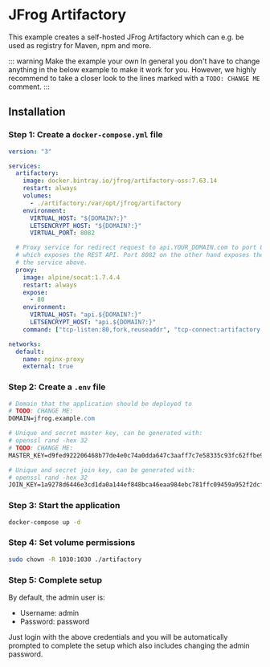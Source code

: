 # JFrog Artifactory

This example creates a self-hosted JFrog Artifactory which can e.g. be used as registry for Maven, npm and more.

::: warning Make the example your own
In general you don't have to change anything in the below example to make it work for you. However, we highly recommend to take a closer look to the lines marked with a `TODO: CHANGE ME` comment.
:::

## Installation

### Step 1: Create a `docker-compose.yml` file

```yaml
version: "3"

services:
  artifactory:
    image: docker.bintray.io/jfrog/artifactory-oss:7.63.14
    restart: always
    volumes:
      - ./artifactory:/var/opt/jfrog/artifactory
    environment:
      VIRTUAL_HOST: "${DOMAIN?:}"
      LETSENCRYPT_HOST: "${DOMAIN?:}"
      VIRTUAL_PORT: 8082

  # Proxy service for redirect request to api.YOUR_DOMAIN.com to port 8081 of the Artifactory
  # which exposes the REST API. Port 8082 on the other hand exposes the UI which is used in
  # the service above.
  proxy:
    image: alpine/socat:1.7.4.4
    restart: always
    expose:
      - 80
    environment:
      VIRTUAL_HOST: "api.${DOMAIN?:}"
      LETSENCRYPT_HOST: "api.${DOMAIN?:}"
    command: ["tcp-listen:80,fork,reuseaddr", "tcp-connect:artifactory:8081"]

networks:
  default:
    name: nginx-proxy
    external: true
```

### Step 2: Create a `.env` file

```apache
# Domain that the application should be deployed to
# TODO: CHANGE ME:
DOMAIN=jfrog.example.com

# Unique and secret master key, can be generated with:
# openssl rand -hex 32
# TODO: CHANGE ME:
MASTER_KEY=d9fed922206468b77de4e0c74a0dda647c3aaff7c7e58335c93fc62ffbe90035

# Unique and secret join key, can be generated with:
# openssl rand -hex 32
JOIN_KEY=1a9278d6446e3cd1da0a144ef848bca46eaa984ebc781ffc09459a952f2dcf99
```

### Step 3: Start the application

```bash
docker-compose up -d
```

### Step 4: Set volume permissions

```bash
sudo chown -R 1030:1030 ./artifactory
```

### Step 5: Complete setup

By default, the admin user is:

- Username: admin
- Password: password

Just login with the above credentials and you will be automatically prompted to complete the setup which also includes changing the admin password.
